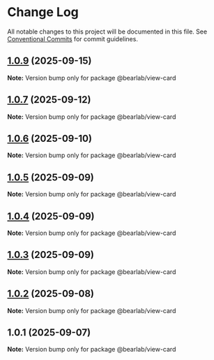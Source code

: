 # Change Log

All notable changes to this project will be documented in this file.
See [Conventional Commits](https://conventionalcommits.org) for commit guidelines.

## [1.0.9](https://github.com/hasanbala/ui-components/compare/@bearlab/view-card@1.0.7...@bearlab/view-card@1.0.9) (2025-09-15)

**Note:** Version bump only for package @bearlab/view-card





## [1.0.7](https://github.com/hasanbala/ui-components/compare/@bearlab/view-card@1.0.6...@bearlab/view-card@1.0.7) (2025-09-12)

**Note:** Version bump only for package @bearlab/view-card





## [1.0.6](https://github.com/hasanbala/ui-components/compare/@bearlab/view-card@1.0.5...@bearlab/view-card@1.0.6) (2025-09-10)

**Note:** Version bump only for package @bearlab/view-card





## [1.0.5](https://github.com/hasanbala/ui-components/compare/@bearlab/view-card@1.0.4...@bearlab/view-card@1.0.5) (2025-09-09)

**Note:** Version bump only for package @bearlab/view-card





## [1.0.4](https://github.com/hasanbala/ui-components/compare/@bearlab/view-card@1.0.3...@bearlab/view-card@1.0.4) (2025-09-09)

**Note:** Version bump only for package @bearlab/view-card





## [1.0.3](https://github.com/hasanbala/ui-components/compare/@bearlab/view-card@1.0.2...@bearlab/view-card@1.0.3) (2025-09-09)

**Note:** Version bump only for package @bearlab/view-card





## [1.0.2](https://github.com/hasanbala/ui-components/compare/@bearlab/view-card@1.0.1...@bearlab/view-card@1.0.2) (2025-09-08)

**Note:** Version bump only for package @bearlab/view-card





## 1.0.1 (2025-09-07)

**Note:** Version bump only for package @bearlab/view-card
